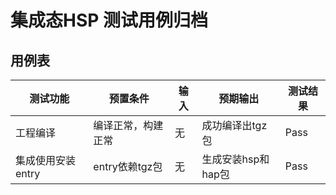 # 集成态HSP 测试用例归档

## 用例表

| 测试功能        | 预置条件         | 输入    | 预期输出         |测试结果|
|-------------|--------------|-------|--------------|--------------------------------|
| 工程编译        | 	编译正常，构建正常   | 	无	         | 成功编译出tgz包    |Pass|
| 集成使用安装entry | 	entry依赖tgz包 | 	无	         | 生成安装hsp和hap包 |Pass|